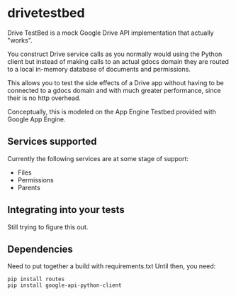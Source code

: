 # drivetestbed

Drive TestBed is a mock Google Drive API implementation that actually "works".

You construct Drive service calls as you normally would using the Python client but instead of making calls to an actual gdocs domain they are routed to a local in-memory database of documents and permissions.

This allows you to test the side effects of a Drive app without having to be connected to a gdocs domain and with much greater performance, since their is no http overhead.

Conceptually, this is modeled on the App Engine Testbed provided with Google App Engine.

## Services supported

Currently the following services are at some stage of support:

* Files
* Permissions
* Parents

## Integrating into your tests

Still trying to figure this out.

## Dependencies

Need to put together a build with requirements.txt
Until then, you need:

    pip install routes
    pip install google-api-python-client
